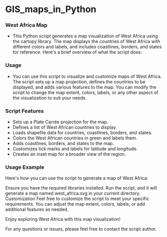 # GIS_maps_in_Python
### West Africa Map

 - This Python script generates a map visualization of West Africa using the cartopy library. The map displays the countries of West Africa with different colors and labels, and includes coastlines, borders, and states for reference. Here's a brief overview of what the script does:

### Usage
 - You can use this script to visualize and customize maps of West Africa. The script sets up a map projection, defines the countries to be displayed, and adds various features to the map. You can modify the script to change the map extent, colors, labels, or any other aspect of the visualization to suit your needs.

### Script Features
 - Sets up a Plate Carrée projection for the map.
 - Defines a list of West African countries to display.
 - Loads shapefile data for countries, coastlines, borders, and states.
 - Colors the West African countries in green and labels them.
 - Adds coastlines, borders, and states to the map.
 - Customizes tick marks and labels for latitude and longitude.
 - Creates an inset map for a broader view of the region.
### Usage Example
Here's how you can use the script to generate a map of West Africa:

Ensure you have the required libraries installed.
Run the script, and it will generate a map named west_africa.svg in your current directory.
Customization
Feel free to customize the script to meet your specific requirements. You can adjust the map extent, colors, labels, or add additional features as needed.

Enjoy exploring West Africa with this map visualization!

For any questions or issues, please feel free to contact the script author.
